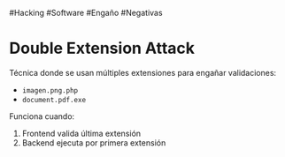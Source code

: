 #Hacking #Software #Engaño #Negativas 
# Double Extension Attack
Técnica donde se usan múltiples extensiones para engañar validaciones:
- `imagen.png.php`
- `document.pdf.exe`

Funciona cuando:
1. Frontend valida última extensión
2. Backend ejecuta por primera extensión